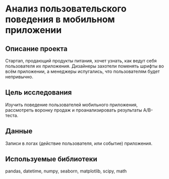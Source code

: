 # Анализ пользовательского поведения в мобильном приложении
## Описание проекта
Стартап, продающий продукты питания, хочет узнать, как ведут себя пользователя их приложения. Дизайнеры захотели поменять шрифты во всём приложении, а менеджеры испугались, что пользователям будет непривычно. 

## Цель исследования 
Изучить поведение пользователей мобильного приложения, рассмотреть воронку продаж и проанализировать результаты A/B-теста.

## Данные
Записи в логах (действие пользователя, или событие) приложения.

## Используемые библиотеки
pandas, datetime, numpy, seaborn, matplotlib, scipy, math

